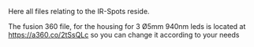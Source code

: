 Here all files relating to the IR-Spots reside.

The fusion 360 file, for the housing for 3 Ø5mm 940nm leds is located at https://a360.co/2tSsQLc so you can change it according to your needs

